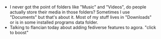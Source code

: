 *   I never got the point of folders like "Music" and "Videos", do people actually store their media in those folders? Sometimes I use "Documents" but that's about it. Most of my stuff lives in "Downloads" or is in some installed programs data folder.
*   Talking to flancian today about adding fediverse features to agora. "click to boost"
